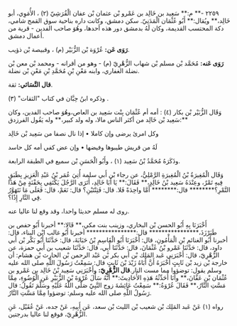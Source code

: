 ٢٢٥٩ -** م:** سَعِيد بن خَالِد بن عَمْرو بْن عثمان بْن عفان الْقُرَشِيّ (٢) ، الأُمَوِي، أبو خَالِد،** ويُقال:** أَبُو عُثْمَان الْمَدَنِيّ. سكن دمشق، وكانت داره بناحية سوق القمح شامي، دكة المحتسب القديمة، وكان لَهُ بدمشق دور هذه أحدها، وهُوَ صاحب الفدين - قرية من أعمال دمشق.

**رَوَى عَن:** عُرْوَة بْن الزُّبَيْر (م) ، وقبيصة بْن ذؤيب.

**رَوَى عَنه:** مُحَمَّد بْن مسلم بْن شهاب الزُّهْرِيّ (م) - وهو من أقرانه - ومحمد بْن معن بْن نضلة الغفاري، وابنه مَعْنِ بْنِ مُحَمَّدِ بْنِ مَعْنِ بْن نضلة.

**قال النَّسَائي:** ثقة.

وذكره ابنُ حِبَّان في كتاب "الثقات" (٣) .

وَقَال الزُّبَيْر بْن بكار (٤) : أمه أم عُثْمَان بِنْت سَعِيد بن العاص،وهُوَ صاحب الفدين، وكان سَعِيد بْن خَالِد من أكثر الناس مالا، وله ولد كبير،** وله يَقُول الفرزدق:**

وكل امرئ يرضى وإن كاملا • إذا نال نصفا من سَعِيد بْن خَالِد

لَهُ من قريش طيبوها وفيضها • وإن عض كفي أمه كل حاسد

وذَكَرَهُ مُحَمَّدُ بْنُ سَعِيد (١) ، وأَبُو الْحَسَنِ بْن سميع في الطبقة الرابعة.

وَقَال الْمُغِيرَةُ بْنُ الْمُغِيرَةِ الرَّمْلِيُّ، عن رجاء بْن أَبي سلمة أُتِيَ عُمَر بْنُ عَبْدِ الْعَزِيزِ بِطَبَقٍ فِيهِ تَمْرٌ، وعِنْدَهُ سَعِيد بْنُ خَالِدٍ،** فَقَالَ:** يَا أَبَا خَالِدِ، أَتَرَى الرَّجُلَ يَكْتَفِي بِحَفْنَةٍ مِنْ هَذَا التَّمْرِ؟******** قال:******** أَمَّا واحِدَةً فَلا. قال: فَثِنْتَيْنِ؟ قال: نَعَمْ، قال: فَعَلَى مَا نَتَهَوَّرُ فِي النَّارِ إِذًا؟.

روى له مسلم حديثا واحدا، وقد وقع لنا عاليا عنه.

أَخْبَرَنَا بِهِ أَبُو الحسن بْن البخاري، وزينب بنت مكي،** قَالا:** أخبرنا أَبُو حفص بن طَبَرْزَذَ،**************** قال:**************** أخبرنا أَبُو غالب ابْن البناء، قال: أخبرنا أَبُو الغنائم بْنِ الْمَأْمُونِ، قال: أَخْبَرَنَا أَبُو الْقَاسِمِ بْنُ حَبَابَةَ، قال: حَدَّثَنَا أَبُو بَكْر بْن أَبي داود، قال: حَدَّثَنَا عَمْرو بْنُ عُثْمَانَ، قال: حَدَّثَنَا أَبِي، قال: حَدَّثَنَا شعيب بن أَبي حمزة، عن الزُّهْرِيّ، قال: أَخْبَرَنِي عَبد المَلِك بْن أَبي بكر بْن عَبْد الرحمن بْن الحارث بْن هشام: أن خارجة بْن زيد بْن ثَابِتٍ أَخْبَرَهُ أَنَّ أَبَاهُ زَيْدَ بْنَ ثَابِتٍ قال: سَمِعْتُ رَسُولَ اللَّهِ صلى الله عليه وسلم يقول: توضؤوا مما مست النار.**قال الزُّهْرِيّ:** وأَخْبَرَنِي سَعِيد بْنُ خَالِد بن عَمْرو بن عُثْمَان بْنِ عَفَّانَ،** وأَنَا أُحَدِّثُهُ هَذِهِ الأَحَادِيثَ:** أَنَّهُ سَأَلَ عُرْوَةَ بْنَ الزُّبَيْرِ عَنِ الْوُضُوءِ، مِمَّا مَسَّتِ النَّارُ،** فَقَالَ عُرْوَةُ:** سَمِعْتُ عَائِشَةَ زوج النَّبِيّ صَلَّى اللَّهُ عَلَيْهِ وسَلَّمَ تَقُولُ: قال رَسُولُ اللَّهِ صلى الله عليه وسلم: توضؤوا مِمَّا مَسَّتِ النَّارُ.

رواه (١) عَنْ عَبد المَلِك بْن شعيب بْن الليث بْن سعد، عَن أَبِيهِ، عَنْ جده، عَنْ عُقَيْل، عَنِ الزُّهْرِيّ، فوقع لنا عاليا بدرجتين.